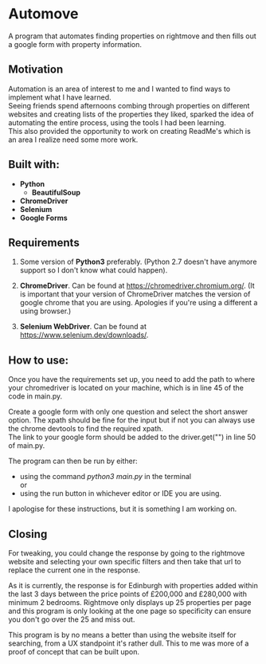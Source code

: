 # Automove
A program that automates finding properties on rightmove and then fills out a google form with property information.

## Motivation
Automation is an area of interest to me and I wanted to find ways to implement what I have learned.  
Seeing friends spend afternoons combing through properties on different websites and creating lists of the properties they liked, sparked the idea of automating the entire process, using the tools I had been learning.  
This also provided the opportunity to work on creating ReadMe's which is an area I realize need some more work.

## Built with:
* **Python**
    - **BeautifulSoup**
* **ChromeDriver**
* **Selenium**
* **Google Forms**

## Requirements
1. Some version of **Python3** preferably. (Python 2.7 doesn't have anymore support so I don't know what could happen). 

2. **ChromeDriver**. Can be found at https://chromedriver.chromium.org/. (It is important that your version of ChromeDriver matches the version of google chrome that you are using. Apologies if you're using a different a using browser.)

3. **Selenium WebDriver**. Can be found at https://www.selenium.dev/downloads/.

## How to use:
Once you have the requirements set up, you need to add the path to where your chromedriver is located on your machine, which is in line 45 of the code in main.py.

Create a google form with only one question and select the short answer option. The xpath should be fine for the input but if not you can always use the chrome devtools to find the required xpath.  
The link to your google form should be added to the driver.get("") in line 50 of main.py.

The program can then be run by either:  
- using the command *python3 main.py* in the terminal   
or  
- using the run button in whichever editor or IDE you are using.  

I apologise for these instructions, but it is something I am working on.

## Closing
For tweaking, you could change the response by going to the rightmove website and selecting your own specific filters and then take that url to replace the current one in the response.  

As it is currently, the response is for Edinburgh with properties added within the last 3 days between the price points of £200,000 and £280,000 with minimum 2 bedrooms. Rightmove only displays up 25 properties per page and this program is only looking at the one page so specificity can ensure you don't go over the 25 and miss out.  

This program is by no means a better than using the website itself for searching, from a UX standpoint it's rather dull. This to me was more of a proof of concept that can be built upon.













